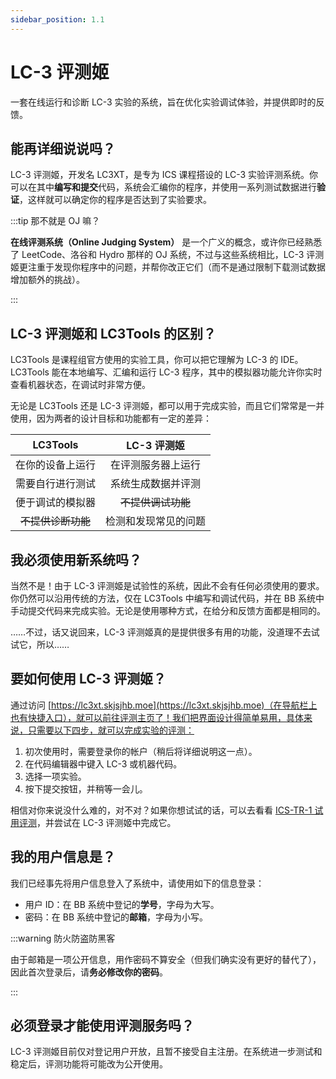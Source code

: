 ```yaml
---
sidebar_position: 1.1
---
```


# LC-3 评测姬

一套在线运行和诊断 LC-3 实验的系统，旨在优化实验调试体验，并提供即时的反馈。

## 能再详细说说吗？

LC-3 评测姬，开发名 LC3XT，是专为 ICS 课程搭设的 LC-3 实验评测系统。你可以在其中**编写和提交**代码，系统会汇编你的程序，并使用一系列测试数据进行**验证**，这样就可以确定你的程序是否达到了实验要求。

:::tip 那不就是 OJ 嘛？

**在线评测系统（Online Judging System）** 是一个广义的概念，或许你已经熟悉了 LeetCode、洛谷和 Hydro 那样的 OJ 系统，不过与这些系统相比，LC-3 评测姬更注重于发现你程序中的问题，并帮你改正它们（而不是通过限制下载测试数据增加额外的挑战）。

:::

## LC-3 评测姬和 LC3Tools 的区别？

LC3Tools 是课程组官方使用的实验工具，你可以把它理解为 LC-3 的 IDE。LC3Tools 能在本地编写、汇编和运行 LC-3 程序，其中的模拟器功能允许你实时查看机器状态，在调试时非常方便。

无论是 LC3Tools 还是 LC-3 评测姬，都可以用于完成实验，而且它们常常是一并使用，因为两者的设计目标和功能都有一定的差异：

| LC3Tools | LC-3 评测姬 |
| :-: | :-: |
| 在你的设备上运行 | 在评测服务器上运行 |
| 需要自行进行测试 | 系统生成数据并评测 |
| 便于调试的模拟器 | ~~不提供调试功能~~ |
| ~~不提供诊断功能~~ | 检测和发现常见的问题 |

## 我必须使用新系统吗？

当然不是！由于 LC-3 评测姬是试验性的系统，因此不会有任何必须使用的要求。你仍然可以沿用传统的方法，仅在 LC3Tools 中编写和调试代码，并在 BB 系统中手动提交代码来完成实验。无论是使用哪种方式，在给分和反馈方面都是相同的。

……不过，话又说回来，LC-3 评测姬真的是提供很多有用的功能，没道理不去试试它，所以……

## 要如何使用 LC-3 评测姬？

通过访问 [https://lc3xt.skjsjhb.moe](https://lc3xt.skjsjhb.moe)（在导航栏上也有快捷入口），就可以前往评测主页了！我们把界面设计得简单易用，具体来说，只需要以下四步，就可以完成实验的评测：

1. 初次使用时，需要登录你的帐户（稍后将详细说明这一点）。
2. 在代码编辑器中键入 LC-3 或机器代码。
3. 选择一项实验。
4. 按下提交按钮，并稍等一会儿。

相信对你来说没什么难的，对不对？如果你想试试的话，可以去看看 [ICS-TR-1 试用评测](exp/ICS-TR-1)，并尝试在 LC-3 评测姬中完成它。

## 我的用户信息是？

我们已经事先将用户信息登入了系统中，请使用如下的信息登录：

- 用户 ID：在 BB 系统中登记的**学号**，字母为大写。
- 密码：在 BB 系统中登记的**邮箱**，字母为小写。

:::warning 防火防盗防黑客

由于邮箱是一项公开信息，用作密码不算安全（但我们确实没有更好的替代了），因此首次登录后，请**务必修改你的密码**。

:::

## 必须登录才能使用评测服务吗？

LC-3 评测姬目前仅对登记用户开放，且暂不接受自主注册。在系统进一步测试和稳定后，评测功能将可能改为公开使用。
